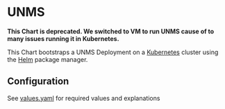 # UNMS

**This Chart is deprecated. We switched to VM to run UNMS cause of to many issues running it in Kubernetes.**

This Chart bootstraps a UNMS Deployment on a [Kubernetes](http://kubernetes.io) cluster using the
[Helm](https://helm.sh) package manager.

## Configuration

See [values.yaml](https://github.com/t3n/helm-charts/blob/master/unms/values.yaml) for required values and explanations

